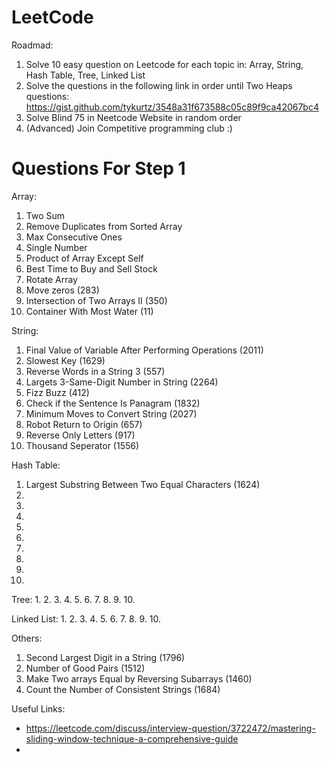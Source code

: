 # LeetCode


Roadmad:
1. Solve 10 easy question on Leetcode for each topic in: Array, String, Hash Table,  Tree, Linked List
2. Solve the questions in the following link in order until Two Heaps questions: https://gist.github.com/tykurtz/3548a31f673588c05c89f9ca42067bc4
3. Solve Blind 75 in Neetcode Website in random order
4. (Advanced) Join Competitive programming club :)



# Questions For Step 1

Array:
1. Two Sum
2. Remove Duplicates from Sorted Array
3. Max Consecutive Ones
4. Single Number
5. Product of Array Except Self
6. Best Time to Buy and Sell Stock
7. Rotate Array
8. Move zeros (283)
9. Intersection of Two Arrays II (350)
10. Container With Most Water (11)


String:
1. Final Value of Variable After Performing Operations (2011)
2. Slowest Key (1629)
3. Reverse Words in a String 3 (557)
4. Largets 3-Same-Digit Number in String (2264)
5. Fizz Buzz (412)
6. Check if the Sentence Is Panagram (1832)
7. Minimum Moves to Convert String (2027)
8. Robot Return to Origin (657)
9. Reverse Only Letters (917)
10. Thousand Seperator (1556)



Hash Table:
1. Largest Substring Between Two Equal Characters (1624)
2. 
3. 
4. 
5. 
6. 
7. 
8. 
9. 
10. 


Tree:
1. 
2. 
3. 
4. 
5. 
6. 
7. 
8. 
9. 
10. 



Linked List:
1. 
2. 
3. 
4. 
5. 
6. 
7. 
8. 
9. 
10. 


Others:
1. Second Largest Digit in a String (1796)
2. Number of Good Pairs (1512)
3. Make Two arrays Equal by Reversing Subarrays (1460)
4. Count the Number of Consistent Strings (1684)


Useful Links:
- https://leetcode.com/discuss/interview-question/3722472/mastering-sliding-window-technique-a-comprehensive-guide
- 
